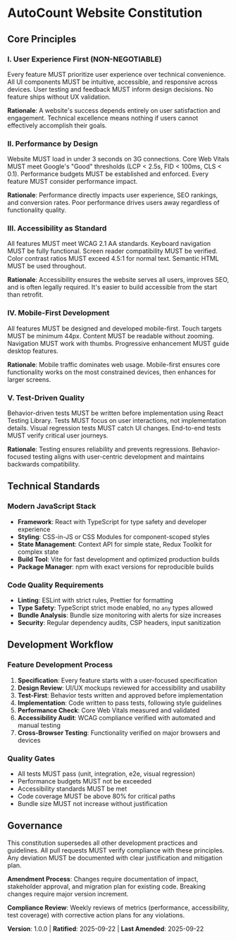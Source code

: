<!--
Sync Impact Report:
- Version change: Template → 1.0.0
- New constitution created for AutoCount website project
- Principles focused on UX-first development, performance, accessibility, and modern web standards
- Templates requiring updates: ✅ updated plan-template.md, spec-template.md, tasks-template.md
- Follow-up TODOs: None - all placeholders filled
-->

# AutoCount Website Constitution

## Core Principles

### I. User Experience First (NON-NEGOTIABLE)
Every feature MUST prioritize user experience over technical convenience. All UI components MUST be intuitive, accessible, and responsive across devices. User testing and feedback MUST inform design decisions. No feature ships without UX validation.

**Rationale**: A website's success depends entirely on user satisfaction and engagement. Technical excellence means nothing if users cannot effectively accomplish their goals.

### II. Performance by Design
Website MUST load in under 3 seconds on 3G connections. Core Web Vitals MUST meet Google's "Good" thresholds (LCP < 2.5s, FID < 100ms, CLS < 0.1). Performance budgets MUST be established and enforced. Every feature MUST consider performance impact.

**Rationale**: Performance directly impacts user experience, SEO rankings, and conversion rates. Poor performance drives users away regardless of functionality quality.

### III. Accessibility as Standard
All features MUST meet WCAG 2.1 AA standards. Keyboard navigation MUST be fully functional. Screen reader compatibility MUST be verified. Color contrast ratios MUST exceed 4.5:1 for normal text. Semantic HTML MUST be used throughout.

**Rationale**: Accessibility ensures the website serves all users, improves SEO, and is often legally required. It's easier to build accessible from the start than retrofit.

### IV. Mobile-First Development
All features MUST be designed and developed mobile-first. Touch targets MUST be minimum 44px. Content MUST be readable without zooming. Navigation MUST work with thumbs. Progressive enhancement MUST guide desktop features.

**Rationale**: Mobile traffic dominates web usage. Mobile-first ensures core functionality works on the most constrained devices, then enhances for larger screens.

### V. Test-Driven Quality
Behavior-driven tests MUST be written before implementation using React Testing Library. Tests MUST focus on user interactions, not implementation details. Visual regression tests MUST catch UI changes. End-to-end tests MUST verify critical user journeys.

**Rationale**: Testing ensures reliability and prevents regressions. Behavior-focused testing aligns with user-centric development and maintains backwards compatibility.

## Technical Standards

### Modern JavaScript Stack
- **Framework**: React with TypeScript for type safety and developer experience
- **Styling**: CSS-in-JS or CSS Modules for component-scoped styles
- **State Management**: Context API for simple state, Redux Toolkit for complex state
- **Build Tool**: Vite for fast development and optimized production builds
- **Package Manager**: npm with exact versions for reproducible builds

### Code Quality Requirements
- **Linting**: ESLint with strict rules, Prettier for formatting
- **Type Safety**: TypeScript strict mode enabled, no `any` types allowed
- **Bundle Analysis**: Bundle size monitoring with alerts for size increases
- **Security**: Regular dependency audits, CSP headers, input sanitization

## Development Workflow

### Feature Development Process
1. **Specification**: Every feature starts with a user-focused specification
2. **Design Review**: UI/UX mockups reviewed for accessibility and usability
3. **Test-First**: Behavior tests written and approved before implementation
4. **Implementation**: Code written to pass tests, following style guidelines
5. **Performance Check**: Core Web Vitals measured and validated
6. **Accessibility Audit**: WCAG compliance verified with automated and manual testing
7. **Cross-Browser Testing**: Functionality verified on major browsers and devices

### Quality Gates
- All tests MUST pass (unit, integration, e2e, visual regression)
- Performance budgets MUST not be exceeded
- Accessibility standards MUST be met
- Code coverage MUST be above 80% for critical paths
- Bundle size MUST not increase without justification

## Governance

This constitution supersedes all other development practices and guidelines. All pull requests MUST verify compliance with these principles. Any deviation MUST be documented with clear justification and mitigation plan.

**Amendment Process**: Changes require documentation of impact, stakeholder approval, and migration plan for existing code. Breaking changes require major version increment.

**Compliance Review**: Weekly reviews of metrics (performance, accessibility, test coverage) with corrective action plans for any violations.

**Version**: 1.0.0 | **Ratified**: 2025-09-22 | **Last Amended**: 2025-09-22